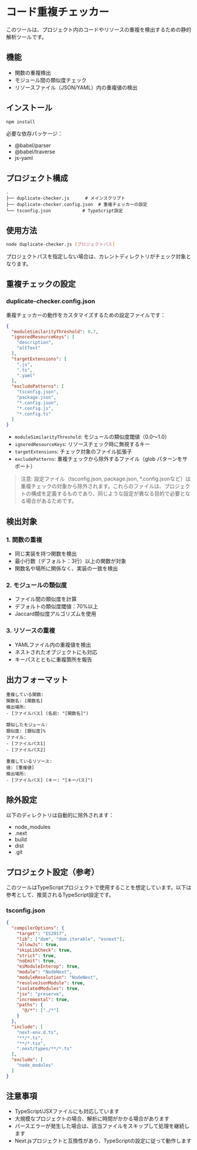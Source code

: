 # コード重複チェッカー

このツールは、プロジェクト内のコードやリソースの重複を検出するための静的解析ツールです。

## 機能

- 関数の重複検出
- モジュール間の類似度チェック
- リソースファイル（JSON/YAML）内の重複値の検出

## インストール

```bash
npm install
```

必要な依存パッケージ：
- @babel/parser
- @babel/traverse
- js-yaml

## プロジェクト構成

```
.
├── duplicate-checker.js      # メインスクリプト
├── duplicate-checker.config.json  # 重複チェッカーの設定
└── tsconfig.json            # TypeScript設定
```

## 使用方法

```bash
node duplicate-checker.js [プロジェクトパス]
```

プロジェクトパスを指定しない場合は、カレントディレクトリがチェック対象となります。

## 重複チェックの設定

### duplicate-checker.config.json

重複チェッカーの動作をカスタマイズするための設定ファイルです：

```json
{
  "moduleSimilarityThreshold": 0.7,
  "ignoredResourceKeys": [
    "description",
    "altText"
  ],
  "targetExtensions": [
    ".js",
    ".ts",
    ".yaml"
  ],
  "excludePatterns": [
    "tsconfig.json",
    "package.json",
    "*.config.json",
    "*.config.js",
    "*.config.ts"
  ]
}
```

- `moduleSimilarityThreshold`: モジュールの類似度閾値（0.0〜1.0）
- `ignoredResourceKeys`: リソースチェック時に無視するキー
- `targetExtensions`: チェック対象のファイル拡張子
- `excludePatterns`: 重複チェックから除外するファイル（glob パターンをサポート）

> 注意: 設定ファイル（tsconfig.json, package.json, *.config.jsonなど）は重複チェックの対象から除外されます。これらのファイルは、プロジェクトの構成を定義するものであり、同じような設定が異なる目的で必要となる場合があるためです。

## 検出対象

### 1. 関数の重複
- 同じ実装を持つ関数を検出
- 最小行数（デフォルト：3行）以上の関数が対象
- 関数名や場所に関係なく、実装の一致を検出

### 2. モジュールの類似度
- ファイル間の類似度を計算
- デフォルトの類似度閾値：70%以上
- Jaccard類似度アルゴリズムを使用

### 3. リソースの重複
- YAMLファイル内の重複値を検出
- ネストされたオブジェクトにも対応
- キーパスとともに重複箇所を報告

## 出力フォーマット

```
重複している関数:
関数名: [関数名]
検出場所:
- [ファイルパス] (名前: "[関数名]")

類似したモジュール:
類似度: [類似度]%
ファイル:
- [ファイルパス1]
- [ファイルパス2]

重複しているリソース:
値: [重複値]
検出場所:
- [ファイルパス] (キー: "[キーパス]")
```

## 除外設定

以下のディレクトリは自動的に除外されます：
- node_modules
- .next
- build
- dist
- .git

## プロジェクト設定（参考）

このツールはTypeScriptプロジェクトで使用することを想定しています。以下は参考として、推奨されるTypeScript設定です。

### tsconfig.json

```json
{
  "compilerOptions": {
    "target": "ES2017",
    "lib": ["dom", "dom.iterable", "esnext"],
    "allowJs": true,
    "skipLibCheck": true,
    "strict": true,
    "noEmit": true,
    "esModuleInterop": true,
    "module": "NodeNext",
    "moduleResolution": "NodeNext",
    "resolveJsonModule": true,
    "isolatedModules": true,
    "jsx": "preserve",
    "incremental": true,
    "paths": {
      "@/*": ["./*"]
    }
  },
  "include": [
    "next-env.d.ts",
    "**/*.ts",
    "**/*.tsx",
    ".next/types/**/*.ts"
  ],
  "exclude": [
    "node_modules"
  ]
}
```

## 注意事項

- TypeScript/JSXファイルにも対応しています
- 大規模なプロジェクトの場合、解析に時間がかかる場合があります
- パースエラーが発生した場合は、該当ファイルをスキップして処理を継続します
- Next.jsプロジェクトと互換性があり、TypeScriptの設定に従って動作します
